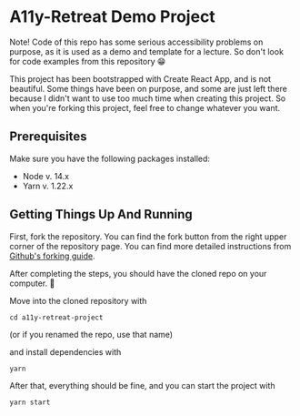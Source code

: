 # A11y-Retreat Demo Project

Note! Code of this repo has some serious accessibility problems on purpose, as it is used as a demo and template for a lecture. So don't look for code examples from this repository 😁

This project has been bootstrapped with Create React App, and is not beautiful. Some things have been on purpose, and some are just left there because I didn't want to use too much time when creating this project. So when you're forking this project, feel free to change whatever you want.

## Prerequisites

Make sure you have the following packages installed:

- Node v. 14.x
- Yarn v. 1.22.x

## Getting Things Up And Running

First, fork the repository. You can find the fork button from the right upper corner of the repository page. You can find more detailed instructions from [Github's forking guide](https://docs.github.com/en/free-pro-team@latest/github/getting-started-with-github/fork-a-repo).

After completing the steps, you should have the cloned repo on your computer. :tada:

Move into the cloned repository with

```
cd a11y-retreat-project
```
(or if you renamed the repo, use that name)

and install dependencies with

```
yarn
```

After that, everything should be fine, and you can start the project with

```
yarn start
```
